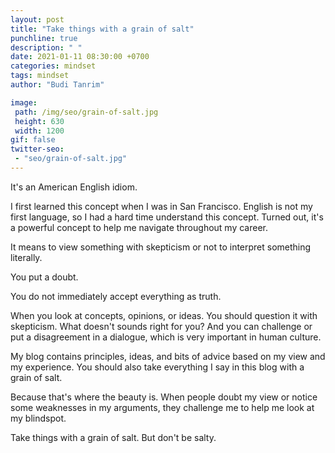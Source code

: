 ```yaml
---
layout: post
title: "Take things with a grain of salt"
punchline: true
description: " "
date: 2021-01-11 08:30:00 +0700
categories: mindset
tags: mindset
author: "Budi Tanrim"

image:
 path: /img/seo/grain-of-salt.jpg
 height: 630
 width: 1200
gif: false
twitter-seo: 
 - "seo/grain-of-salt.jpg"
---
```


It's an American English idiom.

I first learned this concept when I was in San Francisco. English is not my first language, so I had a hard time understand this concept. Turned out, it's a powerful concept to help me navigate throughout my career.

It means to view something with skepticism or not to interpret something literally.

You put a doubt.

You do not immediately accept everything as truth.

When you look at concepts, opinions, or ideas. You should question it with skepticism. What doesn't sounds right for you? And you can challenge or put a disagreement in a dialogue, which is very important in human culture.

My blog contains principles, ideas, and bits of advice based on my view and my experience. You should also take everything I say in this blog with a grain of salt.

Because that's where the beauty is. When people doubt my view or notice some weaknesses in my arguments, they challenge me to help me look at my blindspot.

Take things with a grain of salt. But don't be salty.